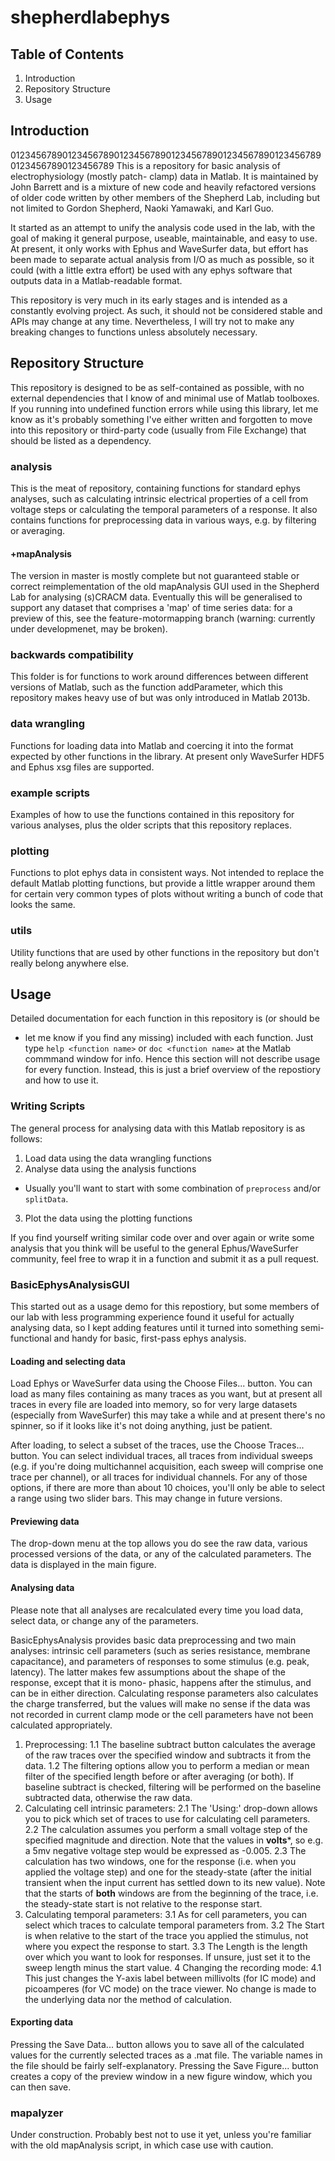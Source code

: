shepherdlabephys
================

Table of Contents
-----------------

1. Introduction
2. Repository Structure
3. Usage

Introduction
------------

01234567890123456789012345678901234567890123456789012345678901234567890123456789
This is a repository for basic analysis of electrophysiology (mostly patch-
clamp) data in Matlab. It is maintained by John Barrett and is a mixture of new 
code and heavily refactored versions of older code written by other members of 
the Shepherd Lab, including but not limited to Gordon Shepherd, Naoki Yamawaki,
and Karl Guo.

It started as an attempt to unify the analysis code used in the lab, with the 
goal of making it general purpose, useable, maintainable, and easy to use. At 
present, it only works with Ephus and WaveSurfer data, but effort has been made
to separate actual analysis from I/O as much as possible, so it could (with a 
little extra effort) be used with any ephys software that outputs data in a 
Matlab-readable format.  

This repository is very much in its early stages and is intended as a constantly
evolving project. As such, it should not be considered stable and APIs may 
change at any time. Nevertheless, I will try not to make any breaking changes to
functions unless absolutely necessary.

Repository Structure
--------------------

This repository is designed to be as self-contained as possible, with no
external dependencies that I know of and minimal use of Matlab toolboxes.  If 
you running into undefined function errors while using this library, let me 
know as it's probably something I've either written and forgotten to move into
this repository or third-party code (usually from File Exchange) that should be
listed as a dependency.

### analysis

This is the meat of repository, containing functions for standard ephys
analyses, such as calculating intrinsic electrical properties of a cell from
voltage steps or calculating the temporal parameters of a response.  It also
contains functions for preprocessing data in various ways, e.g. by filtering or
averaging.

#### +mapAnalysis

The version in master is mostly complete but not guaranteed stable or correct 
reimplementation of the old mapAnalysis GUI used in the Shepherd Lab for
analysing (s)CRACM data. Eventually this will be generalised to support any 
dataset that comprises a 'map' of time series data: for a preview of this, see
the feature-motormapping branch (warning: currently under developmenet, may be
broken).

### backwards compatibility

This folder is for functions to work around differences between different 
versions of Matlab, such as the function addParameter, which this repository 
makes heavy use of but was only introduced in Matlab 2013b.

### data wrangling

Functions for loading data into Matlab and coercing it into the format 
expected by other functions in the library. At present only WaveSurfer HDF5 
and Ephus xsg files are supported.

### example scripts

Examples of how to use the functions contained in this repository for various
analyses, plus the older scripts that this repository replaces.

### plotting

Functions to plot ephys data in consistent ways. Not intended to replace the
default Matlab plotting functions, but provide a little wrapper around them for
certain very common types of plots without writing a bunch of code that looks
the same.

### utils

Utility functions that are used by other functions in the repository but don't
really belong anywhere else.

Usage
-----

Detailed documentation for each function in this repository is (or should be
- let me know if you find any missing) included with each function. Just type
`help <function name>` or `doc <function name>` at the Matlab commmand window
for info. Hence this section will not describe usage for every function. 
Instead, this is just a brief overview of the repostiory and how to use it.

### Writing Scripts

The general process for analysing data with this Matlab repository is as 
follows:

1. Load data using the data wrangling functions
2. Analyse data using the analysis functions
  * Usually you'll want to start with some combination of `preprocess` and/or
   `splitData`.
3. Plot the data using the plotting functions

If you find yourself writing similar code over and over again or write some
analysis that you think will be useful to the general Ephus/WaveSurfer 
community, feel free to wrap it in a function and submit it as a pull request.

### BasicEphysAnalysisGUI

This started out as a usage demo for this repostiory, but some members of our
lab with less programming experience found it useful for actually analysing 
data, so I kept adding features until it turned into something semi-functional
and handy for basic, first-pass ephys analysis.

#### Loading and selecting data

Load Ephys or WaveSurfer data using the Choose Files... button. You can load
as many files containing as many traces as you want, but at present all traces
in every file are loaded into memory, so for very large datasets (especially
from WaveSurfer) this may take a while and at present there's no spinner, so if
it looks like it's not doing anything, just be patient.

After loading, to select a subset of the traces, use the Choose Traces... 
button. You can select individual traces, all traces from individual sweeps
(e.g. if you're doing multichannel acquisition, each sweep will comprise one
trace per channel), or all traces for individual channels. For any of those
options, if there are more than about 10 choices, you'll only be able to select
a range using two slider bars. This may change in future versions.

#### Previewing data

The drop-down menu at the top allows you do see the raw data, various processed
versions of the data, or any of the calculated parameters.  The data is 
displayed in the main figure.

#### Analysing data

Please note that all analyses are recalculated every time you load data, select
data, or change any of the parameters.

BasicEphysAnalysis provides basic data preprocessing and two main analyses: 
intrinsic cell parameters (such as series resistance, membrane capacitance),
and parameters of responses to some stimulus (e.g. peak, latency). The latter
makes few assumptions about the shape of the response, except that it is mono-
phasic, happens after the stimulus, and can be in either direction. Calculating
response parameters also calculates the charge transferred, but the values will
make no sense if the data was not recorded in current clamp mode or the cell
parameters have not been calculated appropriately.

1. Preprocessing:
   1.1 The baseline subtract button calculates the average of the raw traces
       over the specified window and subtracts it from the data.
   1.2 The filtering options allow you to perform a median or mean filter of
       the specified length before or after averaging (or both). If baseline
       subtract is checked, filtering will be performed on the baseline
       subtracted data, otherwise the raw data.
2. Calculating cell intrinsic parameters:
   2.1 The 'Using:' drop-down allows you to pick which set of traces to use for
       calculating cell parameters.
   2.2 The calculation assumes you perform a small voltage step of the specified
       magnitude and direction. Note that the values in **volts***, so e.g. a 
       5mv negative voltage step would be expressed as -0.005.
   2.3 The calculation has two windows, one for the response (i.e. when you 
       applied the voltage step) and one for the steady-state (after the
       initial transient when the input current has settled down to its new
       value).  Note that the starts of **both** windows are from the beginning
       of the trace, i.e. the steady-state start is not relative to the response
       start.
3. Calculating temporal parameters:
   3.1 As for cell parameters, you can select which traces to calculate temporal
       parameters from.
   3.2 The Start is when relative to the start of the trace you applied the
       stimulus, not where you expect the response to start.
   3.3 The Length is the length over which you want to look for responses. If 
       unsure, just set it to the sweep length minus the start value.
4 Changing the recording mode:
   4.1 This just changes the Y-axis label between millivolts (for IC mode) and
       picoamperes (for VC mode) on the trace viewer. No change is made to the 
       underlying data nor the method of calculation.

#### Exporting data

Pressing the Save Data... button allows you to save all of the calculated values
for the currently selected traces as a .mat file. The variable names in the file
should be fairly self-explanatory. Pressing the Save Figure... button creates a
copy of the preview window in a new figure window, which you can then save.

### mapalyzer

Under construction. Probably best not to use it yet, unless you're familiar with
the old mapAnalysis script, in which case use with caution.